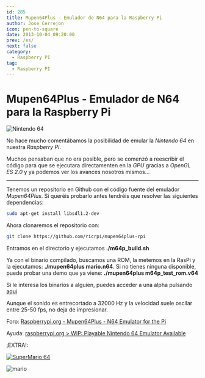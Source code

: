 ```yaml
---
id: 285
title: Mupen64Plus - Emulador de N64 para la Raspberry Pi
author: Jose Cerrejon
icon: pen-to-square
date: 2013-10-04 09:20:00
prev: /es/
next: false
category:
  - Raspberry PI
tag:
  - Raspberry PI
---
```


# Mupen64Plus - Emulador de N64 para la Raspberry Pi

![Nintendo 64](/images/N64.jpg)

No hace mucho comentábamos la posibilidad de emular la *Nintendo 64* en nuestra *Raspberry Pi*. 

Muchos pensaban que no era posible, pero se comenzó a reescribir el código para que se ejecutara directamenten en la *GPU* gracias a *OpenGL ES 2.0* y ya podemos ver los avances nosotros mismos...

- - -
Tenemos un repositorio en Github con el código fuente del emulador *Mupen64Plus*. Si queréis probarlo antes tendréis que resolver las siguientes dependencias:

```bash
sudo apt-get install libsdl1.2-dev
```

Ahora clonaremos el repositorio con:

```bash
git clone https://github.com/ricrpi/mupen64plus-rpi
```

Entramos en el directorio y ejecutamos **./m64p_build.sh**

Ya con el binario compilado, buscamos una ROM, la metemos en la RasPi y la ejecutamos: **./mupen64plus mario.n64**. Si no tienes ninguna disponible, puede probar una demo que ya viene: **./mupen64plus m64p_test_rom.v64**

Si le interesa los binarios a alguien, puedes acceder a una alpha pulsando [aqui](/post.php?id=297)

Aunque el sonido es entrecortado a 32000 Hz y la velocidad suele oscilar entre 25-50 fps, no deja de impresionar.

Foro: [Raspberrypi.org - Mupen64Plus - N64 Emulator for the Pi](http://www.raspberrypi.org/phpBB3/viewtopic.php?f=78&t=6761)

Ayuda: [raspberrypi.org > WIP: Playable Nintendo 64 Emulator Available](http://www.raspberrypi.org/phpBB3/viewtopic.php?f=78&t=58395)

¡EXTRA!:

<a href="http://www.romnation.net/srv/download/rom/58836/n64/Super-Mario-64.html">![SuperMario 64](/images/2013/10/SuperMario64.jpg "¡Descarga y juega Super Mario 64!")</a>

![mario]()